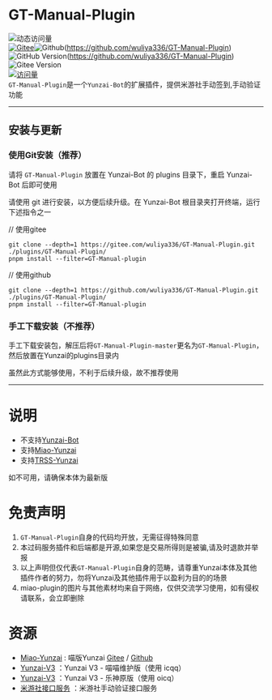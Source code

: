# GT-Manual-Plugin
![动态访问量](https://count.getloli.com/get/@wuliya990-GT-Manual?theme=rule34)<br>
[![Gitee](https://img.shields.io/badge/GT--Manual--Plugin-1?style=for-the-badge&logo=gitee&color=rgb(218%2C16%2C30)
)](https://gitee.com/wuliya336/GT-Manual-Plugin)![Github](https://img.shields.io/badge/GT--Manual--Plugin-1?style=for-the-badge&logo=github&color=rgb(0%2C0%2C0))(https://github.com/wuliya336/GT-Manual-Plugin)![GitHub Version](https://img.shields.io/github/package-json/v/shiwuliya/GT-Manual-Plugin/main?logo=github&label=GT-Manual-Plugin)(https://github.com/wuliya336/GT-Manual-Plugin)![Gitee Version](https://img.shields.io/github/package-json/v/shiwuliya/GT-Manual-Plugin/main?logo=gitee&label=GT-Manual-Plugin)<br>
[![访问量](https://profile-counter.glitch.me/GT-Manual-Plugin/count.svg)](https://github.com/wuliya336/GT-Manual-Plugin)<br>
`GT-Manual-Plugin`是一个`Yunzai-Bot`的扩展插件，提供米游社手动签到,手动验证功能<br>

---

## 安装与更新

### 使用Git安装（推荐）

请将 `GT-Manual-Plugin` 放置在 Yunzai-Bot 的 plugins 目录下，重启 Yunzai-Bot 后即可使用<br>

请使用 git 进行安装，以方便后续升级。在 Yunzai-Bot 根目录夹打开终端，运行下述指令之一<br>

// 使用gitee
```
git clone --depth=1 https://gitee.com/wuliya336/GT-Manual-Plugin.git ./plugins/GT-Manual-Plugin/
pnpm install --filter=GT-Manual-plugin
```
// 使用github


```
git clone --depth=1 https://github.com/wuliya336/GT-Manual-Plugin.git ./plugins/GT-Manual-Plugin/
pnpm install --filter=GT-Manual-plugin
```


### 手工下载安装（不推荐）

手工下载安装包，解压后将`GT-Manual-Plugin-master`更名为`GT-Manual-Plugin`，然后放置在Yunzai的plugins目录内<br>

虽然此方式能够使用，不利于后续升级，故不推荐使用<br>

---

# 说明
- 不支持[Yunzai-Bot](https://gitee.com/yoimiya-kokomi/Yunzai-Bot)<br>
- 支持[Miao-Yunzai](https://gitee.com/yoimiya-kokomi/Miao-Yunzai)<br>
- 支持[TRSS-Yunzai](https://gitee.com/TimeRainStarSky/Yunzai)<br>

如不可用，请确保本体为最新版<br>

# 免责声明
1. `GT-Manual-Plugin`自身的代码均开放，无需征得特殊同意<br>
2. 本过码服务插件和后端都是开源,如果您是交易所得则是被骗,请及时退款并举报<br>
3. 以上声明但仅代表`GT-Manual-Plugin`自身的范畴，请尊重Yunzai本体及其他插件作者的努力，勿将Yunzai及其他插件用于以盈利为目的的场景<br>
4. miao-plugin的图片与其他素材均来自于网络，仅供交流学习使用，如有侵权请联系，会立即删除<br>

# 资源

* [Miao-Yunzai](https://github.com/yoimiya-kokomi/Miao-Yunzai) : 喵版Yunzai [Gitee](https://gitee.com/yoimiya-kokomi/Miao-Yunzai)
  / [Github](https://github.com/yoimiya-kokomi/Miao-Yunzai)
* [Yunzai-V3](https://github.com/yoimiya-kokomi/Yunzai-Bot) ：Yunzai V3 - 喵喵维护版（使用 icqq）
* [Yunzai-V3](https://gitee.com/Le-niao/Yunzai-Bot) ：Yunzai V3 - 乐神原版（使用 oicq）
* [米游社接口服务](https://gitee.com/QQ1146638442/GT-Manual) ：米游社手动验证接口服务